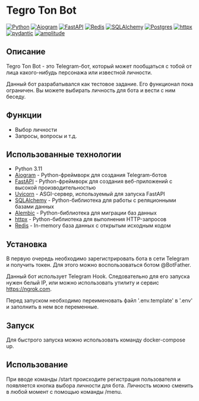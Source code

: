 # Tegro Ton Bot

[![Python](https://img.shields.io/badge/Python-3.11-blue)](https://www.python.org/)
[![Aiogram](https://img.shields.io/badge/Aiogram-3.0.0-blue)](https://docs.aiogram.dev/en/latest/)
[![FastAPI](https://img.shields.io/badge/FastAPI-0.103.1-blue)](https://fastapi.tiangolo.com/)
[![Redis](https://img.shields.io/badge/Redis-latest-blue)](https://redis.io/)
[![SQLAlchemy](https://img.shields.io/badge/SQLAlchemy-2.0.20-blue)](https://www.sqlalchemy.org/)
[![Postgres](https://img.shields.io/badge/Postgres-latest-blue)](https://www.postgres.org/)
[![httpx](https://img.shields.io/badge/httpx-0.25.0-blue)](https://www.python-httpx.org/)
[![pydantic](https://img.shields.io/badge/pydantic-2.1.1-blue)](https://www.pydantic.dev/)
[![amplitude](https://img.shields.io/badge/amplitude-1.1.3-blue)](https://www.amplitude.com/)

## Описание

Tegro Ton Bot - это Telegram-бот, который может пообщаться с тобой от лица какого-нибудь персонажа или известной личности.

Данный бот разрабатывался как тестовое задание. Его функционал пока ограничен.
Вы можете выбирать личность для бота и вести с ним беседу.

## Функции

-   Выбор личности
-   Запросы, вопросы и т.д.

## Использованные технологии

-   Python 3.11
-   [Aiogram](https://docs.aiogram.dev/en/latest/) - Python-фреймворк для создания Telegram-ботов
-   [FastAPI](https://fastapi.tiangolo.com/) - Python-фреймворк для создания веб-приложений с высокой производительностью
-   [Uvicorn](https://www.uvicorn.org/) - ASGI-сервер, используемый для запуска FastAPI
-   [SQLAlchemy](https://www.sqlalchemy.org/) - Python-библиотека для работы с реляционными базами данных
-   [Alembic](https://alembic.sqlalchemy.org/en/latest/) - Python-библиотека для миграции баз данных
-   [httpx](https://www.python-httpx.org/) - Python-библиотека для выполнения HTTP-запросов
-   [Redis](https://redis.io/) - In-memory база данных с открытым исходным кодом

## Установка

В первую очередь необходимо зарегистрировать бота в сети Telegram и получить токен. Для этого можно воспользоваться ботом @BotFather.

Данный бот использует Telegram Hook. Следовательно для его запуска нужен белый IP, или можно использовать утилиту и сервис https://ngrok.com.

Перед запуском необходимо переименовать файл '.env.template' в '.env' и заполнить в нем все переменные.

## Запуск

Для быстрого запуска можно использовать команду docker-compose up.


## Использование

При вводе команды /start происходите регистрация пользователя и появляется кнопка выбора личности для бота.
Личность можно сменить в любой момент с помощью команды /menu.
